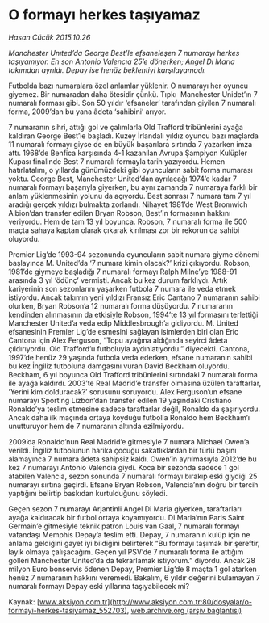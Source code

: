 # O formayı herkes taşıyamaz

*Hasan Cücük 2015.10.26*

<div class="pNewsDetailMainContent ctx_content" itemprop="articleBody">
 <p>
  <em>
   Manchester Unıted’da George Best’le efsaneleşen 7 numarayı herkes taşıyamıyor. En son Antonio Valencıa 25’e dönerken; Angel Dı Marıa takımdan ayrıldı. Depay ise henüz beklentiyi karşılayamadı.
  </em>
 </p>
 <p>
  Futbolda bazı numaralara özel anlamlar yüklenir. O numarayı her oyuncu giyemez. Bir numaradan daha ötesidir çünkü. Tıpkı  Manchester Unidet’ın 7 numaralı forması gibi. Son 50 yıldır ‘efsaneler’ tarafından giyilen 7 numaralı forma, 2009’dan bu yana âdeta ‘sahibini’ arıyor.
 </p>
 <p>
  7 numaranın sihri, attığı gol ve çalımlarla Old Trafford tribünlerini ayağa kaldıran George Best’le başladı. Kuzey İrlandalı yıldız oyuncu bazı maçlarda 11 numaralı formayı giyse de en büyük başarılara sırtında 7 yazarken imza attı. 1968’de Benfica karşısında 4-1 kazanılan Avrupa Şampiyon Kulüpler Kupası finalinde Best 7 numaralı formayla tarih yazıyordu. Hemen hatırlatalım, o yıllarda günümüzdeki gibi oyuncuların sabit forma numarası yoktu. George Best, Manchester United’dan ayrılacağı 1974’e kadar 7 numaralı formayı başarıyla giyerken, bu aynı zamanda 7 numaraya farklı bir anlam yüklenmesinin yolunu da açıyordu. Best sonrası 7 numara tam 7 yıl aradığı gerçek yıldızı bulmakta zorlandı. Nihayet 1981’de West Bromwich Albion’dan transfer edilen Bryan Robson, Best’in formasının hakkını veriyordu. Hem de tam 13 yıl boyunca. Robson, 7 numaralı forma ile 500 maçta sahaya kaptan olarak çıkarak kırılması zor bir rekorun da sahibi oluyordu.
 </p>
 <p>
  Premier Lig’de 1993-94 sezonunda oyuncuların sabit numara giyme dönemi başlayınca M. United’da ‘7 numara kimin olacak?’ krizi çıkıyordu. Robson, 1981’de giymeye başladığı 7 numaralı formayı Ralph Milne’ye 1988-91 arasında 3 yıl ‘ödünç’ vermişti. Ancak bu kez durum farklıydı. Artık kariyerinin son sezonlarını yaşarken futbola 7 numara ile veda etmek istiyordu. Ancak takımın yeni yıldızı Fransız Eric Cantano 7 numaranın sahibi olurken, Bryan Robson’a 12 numaralı forma düşüyordu. 7 numaranın kendinden alınmasının da etkisiyle Robson, 1994’te 13 yıl formasını terlettiği Manchester United’a veda edip Middlesbrough’a gidiyordu. M. United efsanesinin Premier Lig’de esmesini sağlayan isimlerden biri olan Eric Cantona için Alex Ferguson, “Topu ayağına aldığında seyirci âdeta çıldırıyordu. Old Trafford’u futboluyla aydınlatıyordu.” diyecekti. Cantona, 1997’de henüz 29 yaşında futbola veda ederken, efsane numaranın sahibi bu kez İngiliz futboluna damgasını vuran David Beckham oluyordu. Beckham, 6 yıl boyunca Old Trafford tribünlerini sırtındaki 7 numaralı forma ile ayağa kaldırdı. 2003’te Real Madrid’e transfer olmasına üzülen taraftarlar, ‘Yerini kim dolduracak?’ sorusunu soruyordu. Alex Ferguson’un efsane numarayı Sporting Lizbon’dan transfer edilen 19 yaşındaki Cristiano Ronaldo’ya teslim etmesine sadece taraftarlar değil, Ronaldo da şaşırıyordu. Ancak daha ilk maçında ortaya koyduğu futbolla Ronaldo hem Beckham’ı unutturuyor hem de 7 numaranın altında ezilmiyordu.
 </p>
 <p>
  2009’da Ronaldo’nun Real Madrid’e gitmesiyle 7 numara Michael Owen’a verildi. İngiliz futbolunun harika çocuğu sakatlıklardan bir türlü başını alamayınca 7 numara âdeta sahipsiz kaldı. Owen’in ayrılmasıyla 2012’de bu kez 7 numarayı Antonio Valencia giydi. Koca bir sezonda sadece 1 gol atabilen Valencia, sezon sonunda 7 numaralı formayı bırakıp eski giydiği 25 numarayı sırtına geçirdi. Efsane Bryan Robson, Valencia’nın doğru bir tercih yaptığını belirtip baskıdan kurtulduğunu söyledi.
 </p>
 <p>
  Geçen sezon 7 numarayı Arjantinli Angel Di Maria giyerken, taraftarları ayağa kaldıracak bir futbol ortaya koyamıyordu. Di Maria’nın Paris Saint Germain’e gitmesiyle teknik patron Louis van Gaal, 7 numaralı formayı vatandaşı Memphis Depay’a teslim etti. Depay, 7 numaranın kulüp için ne anlama geldiğini gayet iyi bildiğini belirterek “Bu formayı taşımak bir şereftir, layık olmaya çalışacağım. Geçen yıl PSV’de 7 numaralı forma ile attığım golleri Manchester United’da da tekrarlamak istiyorum.” diyordu. Ancak 28 milyon Euro bonservis ödenen Depay, Premier Lig’de 8 maçta 1 gol atarken henüz 7 numaranın hakkını veremedi. Bakalım, 6 yıldır değerini bulamayan 7 numaralı formayı Depay eski yıllarına taşıyabilecek mi?
 </p>
</div>


Kaynak: [www.aksiyon.com.tr](http://www.aksiyon.com.tr:80/dosyalar/o-formayi-herkes-tasiyamaz_552703), [web.archive.org (arşiv bağlantısı)](http://web.archive.org/web/20151101071726/http://www.aksiyon.com.tr:80/dosyalar/o-formayi-herkes-tasiyamaz_552703)

